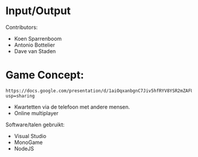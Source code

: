 # Input/Output
Contributors:

  - Koen Sparrenboom
  - Antonio Bottelier
  - Dave van Staden

# Game Concept:

    https://docs.google.com/presentation/d/1aiOqxanbgnC7Jiv5hfRYV8YSR2mZAFUWqbYjQsOXilQ/edit?usp=sharing

  - Kwartetten via de telefoon met andere mensen.
  - Online multiplayer


Software/talen gebruikt:
  - Visual Studio
  - MonoGame
  - NodeJS
